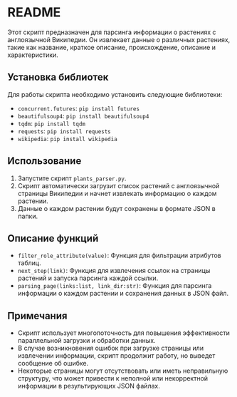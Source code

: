 # README

Этот скрипт предназначен для парсинга информации о растениях с англоязычной Википедии. Он извлекает данные о различных растениях, такие как название, краткое описание, происхождение, описание и характеристики.

## Установка библиотек

Для работы скрипта необходимо установить следующие библиотеки:

- `concurrent.futures`: `pip install futures`
- `beautifulsoup4`: `pip install beautifulsoup4`
- `tqdm`: `pip install tqdm`
- `requests`: `pip install requests`
- `wikipedia`: `pip install wikipedia`

## Использование

1. Запустите скрипт `plants_parser.py`.
2. Скрипт автоматически загрузит список растений с англоязычной страницы Википедии и начнет извлекать информацию о каждом растении.
3. Данные о каждом растении будут сохранены в формате JSON в папки.

## Описание функций

- `filter_role_attribute(value)`: Функция для фильтрации атрибутов таблиц.
- `next_step(link)`: Функция для извлечения ссылок на страницы растений и запуска парсинга каждой ссылки.
- `parsing_page(links:list, link_dir:str)`: Функция для парсинга информации о каждом растении и сохранения данных в JSON файл.

## Примечания

- Скрипт использует многопоточность для повышения эффективности параллельной загрузки и обработки данных.
- В случае возникновения ошибок при загрузке страницы или извлечении информации, скрипт продолжит работу, но выведет сообщение об ошибке.
- Некоторые страницы могут отсутствовать или иметь неправильную структуру, что может привести к неполной или некорректной информации в результирующих JSON файлах.
